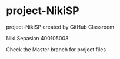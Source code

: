 # project-NikiSP
project-NikiSP created by GitHub Classroom

Niki Sepasian
400105003

Check the Master branch for project files
